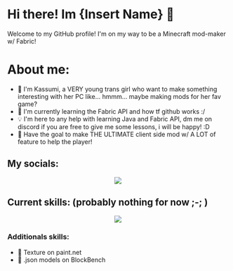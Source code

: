 # Hi there! Im {Insert Name} 👋
Welcome to my GitHub profile! I'm on my way to be a Minecraft mod-maker w/ Fabric! 

# About me:
- 📜 I'm Kassumi, a VERY young trans girl who want to make something interesting with her PC like... hmmm... maybe making mods for her fav game?
- 📖 I'm currently learning the Fabric API and how tf github works :/
- 💡 I'm here to any help with learning Java and Fabric API, dm me on discord if you are free to give me some lessons, i will be happy! :D
- 🔭 Have the goal to make THE ULTIMATE client side mod w/ A LOT of feature to help the player!

## My socials:
<p align="center">
  <a href="https://skillicons.dev">
   <img src="https://skillicons.dev/icons?i=discord,twitter," />
  </a>
</p>

## Current skills: (probably nothing for now ;-; )
<p align="center">
  <a href="https://skillicons.dev">
   <img src="https://skillicons.dev/icons?i=py,blender,bots,html" />
  </a>
</p>

### Additionals skills:
- 🎨 Texture on paint.net
- 🔨 .json models on BlockBench
